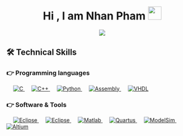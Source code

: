 <h1 align="center">Hi , I am Nhan Pham <img src="https://media.giphy.com/media/hvRJCLFzcasrR4ia7z/giphy.gif" width="35"></h1>
<p align="center">
  <a href="https://github.com/DenverCoder1/readme-typing-svg"><img src="https://readme-typing-svg.herokuapp.com?lines=Electrical+Engineering+Student;Interested+in+Embed+System+and+Automation&center=true&width=500&height=50"></a>
</p>

## 🛠️ Technical Skills
### 👉 Programming languages

<p align="left"> 
  &emsp; 
  <a href="https://www.cprogramming.com/" target="_blank"> 
    <img alt="C" src="https://img.shields.io/badge/C%20-%232370ED.svg?logo=c&logoColor=white">
  </a> 
  &emsp;
  <a href="https://www.w3schools.com/cpp/" target="_blank"> 
    <img alt="C++" src="https://img.shields.io/badge/C++%20-%2300599C.svg?logo=c%2B%2B&logoColor=white">
  </a> 
  &emsp;
   <a href="https://www.python.org" target="_blank">
    <img alt="Python" src="https://img.shields.io/badge/Python%20-%2314354C.svg?logo=python&logoColor=white">
  </a>
  &emsp;
  <a href="#">
    <img alt="Assembly" src="https://img.shields.io/badge/Assembly%20-%5391FE.svg?logo=assembly&logoColor=white"/>
  </a>
  &emsp;
  <a href="#">
    <img alt="VHDL" src="https://img.shields.io/badge/VHDL%20-%232370ED.svg?logo=vhdl&logoColor=white"/>
  </a>
</p>


### 👉 Software & Tools
<p align="left"> 
   &emsp;
  <a href="#">
    <img alt="Eclipse" src="https://img.shields.io/badge/VisualStudio%20-5C2D91.svg?logo=visual%20studio&logoColor=white"/>
  </a>
  &emsp;
  <a href="#">
    <img alt="Eclipse" src="https://img.shields.io/badge/Eclipse%20-%232370ED.svg?logo=eclipse&logoColor=white"/>
  </a>
  &emsp; 
  <a href="https://www.mathworks.com/products/matlab.html/" target="_blank"> 
    <img alt="Matlab" src="https://img.shields.io/badge/Matlab%20-%232370ED.svg?logo=matlab&logoColor=white">
  </a> 
  &emsp;
  <a href="https://www.w3schools.com/cpp/" target="_blank"> 
    <img alt="Quartus" src="https://img.shields.io/badge/Quartus%20-%2300599C.svg?logo=quartus&logoColor=white">
  </a> 
  &emsp;
   <a href="https://www.python.org" target="_blank">
    <img alt="ModelSim" src="https://img.shields.io/badge/ModelSim%20-%2314354C.svg?logo=modelsim&logoColor=white">
  </a>
  &emsp;
  <a href="#">
    <img alt="Altium" src="https://img.shields.io/badge/Altium%20-%5391FE.svg?logo=altium&logoColor=white"/>
  </a>
</p>
